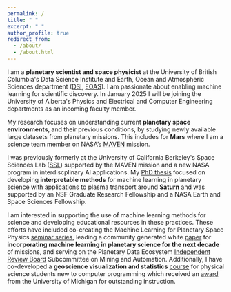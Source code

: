 ```yaml
---
permalink: /
title: " "
excerpt: " "
author_profile: true
redirect_from: 
  - /about/
  - /about.html
---
```


I am a **planetary scientist and space physicist** at the University of British Columbia's Data Science Institute and Earth, Ocean and Atmospheric Sciences department ([DSI](https://dsi.ubc.ca/), [EOAS](https://www.eoas.ubc.ca/)). I am passionate about enabling machine learning for scientific discovery. In January 2025 I will be joining the University of Alberta's Physics and Electrical and Computer Engineering departments as an incoming faculty member.

My research focuses on understanding current **planetary space environments**, and their previous conditions, by studying newly available large datasets from planetary missions. This includes for **Mars** where I am a science team member on NASA’s [MAVEN](https://science.nasa.gov/mission/maven/) mission. 

I was previously formerly at the University of California Berkeley's Space Sciences Lab ([SSL](https://www.ssl.berkeley.edu/)) supported by the MAVEN mission and a new NASA program in interdiscplinary AI applications. My [PhD thesis](https://deepblue.lib.umich.edu/handle/2027.42/155251) focused on developing **interpretable methods** for machine learning in planetary science with applications to plasma transport around **Saturn** and was supported by an NSF Graduate Research Fellowship and a NASA Earth and Space Sciences Fellowship. 

I am interested in supporting the use of machine learning methods for science and developing educational resources in these practices. These efforts have included co-creating the Machine Learning for Planetary Space Physics [seminar series](https://ml4psp.github.io/), leading a community generated white [paper](https://baas.aas.org/pub/2021n4i128/release/1) for **incorporating machine learning in planetary science for the next decade** of missions, and serving on the Planetary Data Ecosystem [Independent Review Board]([https://www.nasa.gov/feature/nasa-establishes-board-to-review-planetary-data-ecosystem/) Subcommittee on Mining and Automation. Additionally, I have co-developed a **geoscience visualization and statistics** [course](https://github.com/abbyazari/data_vis_statistics_geosciences) for physical science students new to computer programming which received an [award](https://crlte.engin.umich.edu/towner-prize-winners/abigail-azari/) from the University of Michigan for outstanding instruction.













